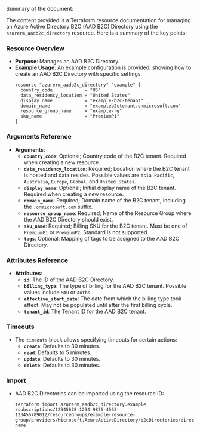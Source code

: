 Summary of the document:

The content provided is a Terraform resource documentation for managing an Azure Active Directory B2C (AAD B2C) Directory using the `azurerm_aadb2c_directory` resource. Here is a summary of the key points:

### Resource Overview
- **Purpose**: Manages an AAD B2C Directory.
- **Example Usage**: An example configuration is provided, showing how to create an AAD B2C Directory with specific settings:
  ```hcl
  resource "azurerm_aadb2c_directory" "example" {
    country_code            = "US"
    data_residency_location = "United States"
    display_name            = "example-b2c-tenant"
    domain_name             = "exampleb2ctenant.onmicrosoft.com"
    resource_group_name     = "example-rg"
    sku_name                = "PremiumP1"
  }
  ```

### Arguments Reference
- **Arguments**:
  - **`country_code`**: Optional; Country code of the B2C tenant. Required when creating a new resource.
  - **`data_residency_location`**: Required; Location where the B2C tenant is hosted and data resides. Possible values are `Asia Pacific`, `Australia`, `Europe`, `Global`, and `United States`.
  - **`display_name`**: Optional; Initial display name of the B2C tenant. Required when creating a new resource.
  - **`domain_name`**: Required; Domain name of the B2C tenant, including the `.onmicrosoft.com` suffix.
  - **`resource_group_name`**: Required; Name of the Resource Group where the AAD B2C Directory should exist.
  - **`sku_name`**: Required; Billing SKU for the B2C tenant. Must be one of `PremiumP1` or `PremiumP2`. Standard is not supported.
  - **`tags`**: Optional; Mapping of tags to be assigned to the AAD B2C Directory.

### Attributes Reference
- **Attributes**:
  - **`id`**: The ID of the AAD B2C Directory.
  - **`billing_type`**: The type of billing for the AAD B2C tenant. Possible values include `MAU` or `Auths`.
  - **`effective_start_date`**: The date from which the billing type took effect. May not be populated until after the first billing cycle.
  - **`tenant_id`**: The Tenant ID for the AAD B2C tenant.

### Timeouts
- The `timeouts` block allows specifying timeouts for certain actions:
  - **`create`**: Defaults to 30 minutes.
  - **`read`**: Defaults to 5 minutes.
  - **`update`**: Defaults to 30 minutes.
  - **`delete`**: Defaults to 30 minutes.

### Import
- AAD B2C Directories can be imported using the resource ID:
  ```shell
  terraform import azurerm_aadb2c_directory.example /subscriptions/12345678-1234-9876-4563-123456789012/resourceGroups/example-resource-group/providers/Microsoft.AzureActiveDirectory/b2cDirectories/directory-name
  ```
